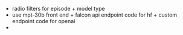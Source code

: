 - radio filters for episode + model type
- use mpt-30b front end + falcon api endpoint code for hf + custom endpoint code for openai
- 